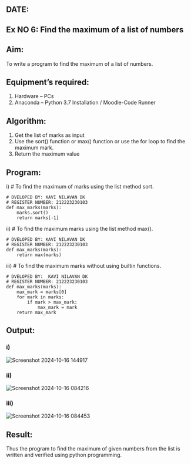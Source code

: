 ## DATE: 
## Ex NO 6: Find the maximum of a list of numbers
## Aim:
To write a program to find the maximum of a list of numbers.
## Equipment’s required:
1.	Hardware – PCs
2.	Anaconda – Python 3.7 Installation / Moodle-Code Runner
## Algorithm:
1.	Get the list of marks as input
2.	Use the sort() function or max() function or use the for loop to find the maximum mark.
3.	Return the maximum value
## Program:

i)	# To find the maximum of marks using the list method sort.
```
# DVELOPED BY: KAVI NILAVAN DK
# REGISTER NUMBER: 212223230103
def max_marks(marks):
    marks.sort()
    return marks[-1]
```


ii)	# To find the maximum marks using the list method max().
```
# DVELOPED BY: KAVI NILAVAN DK
# REGISTER NUMBER: 212223230103
def max_marks(marks):
    return max(marks)
```

iii) # To find the maximum marks without using builtin functions.
```
# DVELOPED BY:  KAVI NILAVAN DK
# REGISTER NUMBER: 212223230103
def max_marks(marks):
    max_mark = marks[0]
    for mark in marks:
        if mark > max_mark:
            max_mark = mark
    return max_mark
```

## Output:
### i)
![Screenshot 2024-10-16 144917](https://github.com/user-attachments/assets/1cd24277-0622-4eed-9810-640b718636cc)

### ii)
![Screenshot 2024-10-16 084216](https://github.com/user-attachments/assets/082e1c85-e94f-4845-ac14-0e6903dd3458)

### iii)
![Screenshot 2024-10-16 084453](https://github.com/user-attachments/assets/3daeaaec-7082-4eb0-862b-cd9b7bd72783)

## Result:
Thus the program to find the maximum of given numbers from the list is written and verified using python programming.
